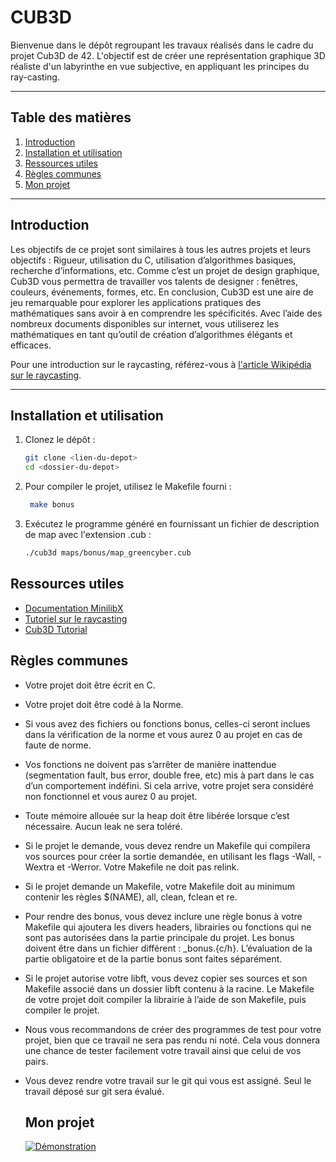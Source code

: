# CUB3D

Bienvenue dans le dépôt regroupant les travaux réalisés dans le cadre du projet Cub3D de 42. L'objectif est de créer une représentation graphique 3D réaliste d'un labyrinthe en vue subjective, en appliquant les principes du ray-casting.

---

## Table des matières

1. [Introduction](#introduction)
2. [Installation et utilisation](#installation-et-utilisation)
3. [Ressources utiles](#ressources-utiles)
4. [Règles communes](#règles-communes)
5. [Mon projet](#Mon-projet)

---

## Introduction

Les objectifs de ce projet sont similaires à tous les autres projets et leurs objectifs :
Rigueur, utilisation du C, utilisation d’algorithmes basiques, recherche d’informations, etc.
Comme c’est un projet de design graphique, Cub3D vous permettra de travailler vos talents de designer : fenêtres, couleurs, événements, formes, etc.
En conclusion, Cub3D est une aire de jeu remarquable pour explorer les applications pratiques des mathématiques sans avoir à en comprendre les spécificités.
Avec l’aide des nombreux documents disponibles sur internet, vous utiliserez les mathématiques en tant qu’outil de création d’algorithmes élégants et efficaces.

Pour une introduction sur le raycasting, référez-vous à [l'article Wikipédia sur le raycasting](https://fr.wikipedia.org/wiki/Raycasting#:~:text=Le%20ray%20casting%20est%20une,par%20une%20carte%20graphique%20d%C3%A9di%C3%A9e.).

---

## Installation et utilisation

1. Clonez le dépôt :
   ```bash
   git clone <lien-du-depot>
   cd <dossier-du-depot>

2. Pour compiler le projet, utilisez le Makefile fourni :
   ```bash
	make bonus

3. Exécutez le programme généré en fournissant un fichier de description de map avec l'extension .cub  :
	```bash
	./cub3d maps/bonus/map_greencyber.cub

## Ressources utiles

- [Documentation MinilibX](https://harm-smits.github.io/42docs/libs/minilibx)
- [Tutoriel sur le raycasting](https://lodev.org/cgtutor/raycasting.html)
- [Cub3D Tutorial](https://medium.com/@afatir.ahmedfatir/cub3d-tutorial-af5dd31d2fcf)

## Règles communes

- Votre projet doit être écrit en C.
- Votre projet doit être codé à la Norme. 
- Si vous avez des fichiers ou fonctions bonus, celles-ci seront inclues dans la vérification de la norme et vous aurez 0 au projet en cas de faute de norme.
- Vos fonctions ne doivent pas s’arrêter de manière inattendue (segmentation fault, bus error, double free, etc) mis à part dans le cas d’un comportement indéfini. Si cela arrive, votre projet sera considéré non fonctionnel et vous aurez 0 au projet.
- Toute mémoire allouée sur la heap doit être libérée lorsque c’est nécessaire. Aucun leak ne sera toléré.
- Si le projet le demande, vous devez rendre un Makefile qui compilera vos sources pour créer la sortie demandée, en utilisant les flags -Wall, -Wextra et -Werror. Votre Makefile ne doit pas relink.
- Si le projet demande un Makefile, votre Makefile doit au minimum contenir les règles $(NAME), all, clean, fclean et re.
- Pour rendre des bonus, vous devez inclure une règle bonus à votre Makefile qui ajoutera les divers headers, librairies ou fonctions qui ne sont pas autorisées dans la partie principale du projet. Les bonus doivent être dans un fichier différent : _bonus.{c/h}. L’évaluation de la partie obligatoire et de la partie bonus sont faites séparément.
- Si le projet autorise votre libft, vous devez copier ses sources et son Makefile associé dans un dossier libft contenu à la racine. Le Makefile de votre projet doit compiler la librairie à l’aide de son Makefile, puis compiler le projet.
- Nous vous recommandons de créer des programmes de test pour votre projet, bien que ce travail ne sera pas rendu ni noté. Cela vous donnera une chance de tester facilement votre travail ainsi que celui de vos pairs.
- Vous devez rendre votre travail sur le git qui vous est assigné. Seul le travail déposé sur git sera évalué.

  ## Mon projet

  [![Démonstration]([https://img.youtube.com/vi/<ID_DE_LA_VIDEO>/0.jpg](https://www.youtube.com/watch?v=7nkBCA-63H0))](https://www.youtube.com/watch?v=7nkBCA-63H0)
